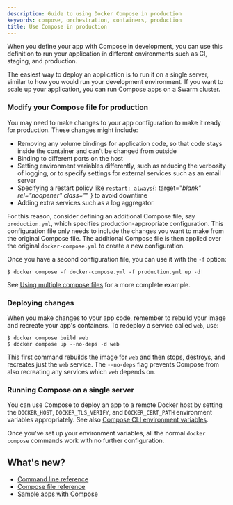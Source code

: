 ```yaml
---
description: Guide to using Docker Compose in production
keywords: compose, orchestration, containers, production
title: Use Compose in production
---
```


When you define your app with Compose in development, you can use this
definition to run your application in different environments such as CI,
staging, and production.

The easiest way to deploy an application is to run it on a single server,
similar to how you would run your development environment. If you want to scale
up your application, you can run Compose apps on a Swarm cluster.

### Modify your Compose file for production

You may need to make changes to your app configuration to make it ready for
production. These changes might include:

- Removing any volume bindings for application code, so that code stays inside
  the container and can't be changed from outside
- Binding to different ports on the host
- Setting environment variables differently, such as reducing the verbosity of
  logging, or to specify settings for external services such as an email server
- Specifying a restart policy like [`restart: always`](compose-file/index.md#restart){: target="_blank" rel="noopener" class="_" } to avoid downtime
- Adding extra services such as a log aggregator

For this reason, consider defining an additional Compose file, say
`production.yml`, which specifies production-appropriate
configuration. This configuration file only needs to include the changes you want to make from the original Compose file. The additional Compose file
is then applied over the original `docker-compose.yml` to create a new configuration.

Once you have a second configuration file, you can use it with the
`-f` option:

```console
$ docker compose -f docker-compose.yml -f production.yml up -d
```

See [Using multiple compose files](extends.md#different-environments) for a more
complete example.

### Deploying changes

When you make changes to your app code, remember to rebuild your image and
recreate your app's containers. To redeploy a service called
`web`, use:

```console
$ docker compose build web
$ docker compose up --no-deps -d web
```

This first command rebuilds the image for `web` and then stops, destroys, and recreates
just the `web` service. The `--no-deps` flag prevents Compose from also
recreating any services which `web` depends on.

### Running Compose on a single server

You can use Compose to deploy an app to a remote Docker host by setting the
`DOCKER_HOST`, `DOCKER_TLS_VERIFY`, and `DOCKER_CERT_PATH` environment variables
appropriately. See also [Compose CLI environment variables](environment-variables/envvars.md).

Once you've set up your environment variables, all the normal `docker compose`
commands work with no further configuration.

## What's new?

- [Command line reference](reference/index.md)
- [Compose file reference](compose-file/index.md)
- [Sample apps with Compose](samples-for-compose.md)
